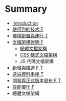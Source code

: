 # Summary

* [Introduction](README.md)
* [使用到的技术 F](chapter1.md)
* [環境配置與運行 T](huan-jing-pei-zhi-yu-yun-xing.md)
* [文檔架構說明 F](wen-dang-jia-gou-shuo-ming.md)
  * [總體文檔架構](wen-dang-jia-gou-shuo-ming/zong-ti-wen-dang-jia-gou.md)
  * [CSS 樣式文檔架構](wen-dang-jia-gou-shuo-ming/css-yang-shi-wen-dang-jia-gou.md)
  * JS 代碼文檔架構
* [新增與維運 F T](xin-zeng-yu-wei-yun-f.md)
* [遠端資料串接 T](yuan-duan-zi-liao-chuan-jie.md)
* [開發與正式版本發布 F T](kai-fa-yu-zheng-shi-ban-ben-fa-bu.md)
* [效能優化 F](xiao-neng-you-hua-f.md)
* 總體文檔架構

